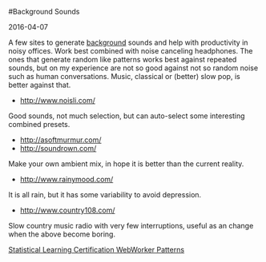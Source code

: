 #Background Sounds

<!--- tags: productivity -->

2016-04-07

A few sites to generate [background](https://en.wikipedia.org/wiki/Background_noise) sounds and help with productivity in noisy offices. Work best combined with noise canceling headphones. The ones that generate random like patterns works best against repeated sounds, but on my experience are not so good against not so random noise such as human conversations. Music, classical or (better) slow pop, is better against that.

*  http://www.noisli.com/
 
 Good sounds, not much selection, but can auto-select some interesting combined presets.

*  http://asoftmurmur.com/
*  http://soundrown.com/

 Make your own ambient mix, in hope it is better than the current reality.

*  http://www.rainymood.com/

 It is all rain, but it has some variability to avoid depression.

*  http://www.country108.com/ 

 Slow country music radio with very few interruptions, useful as an change when the above become boring.



<ins class='nfooter'><a id='fprev' href='#blog/2016/2016-04-09-Statistical-Learning-Certification.md'>Statistical Learning Certification</a> <a id='fnext' href='#blog/2016/2016-03-03-WebWorker-Patterns.md'>WebWorker Patterns</a></ins>

